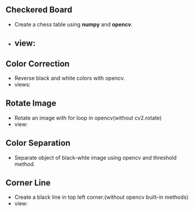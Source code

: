 ## Checkered Board
- Create a chess table using **numpy** and **opencv**.
- view:
  - 
## Color Correction
- Reverse black and white colors with opencv.
- views:
## Rotate Image
- Rotate an image with for loop in opencv(without cv2.rotate)
- view:


## Color Separation
- Separate object of black-whte image using opencv and threshold method.
## Corner Line
- Create a black line in top left corner.(without opencv built-in methods)
- view:
